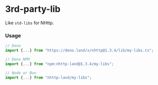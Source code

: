# 3rd-party-lib

Like `std-libs` for NHttp.

### Usage

```ts
// Deno
import {...} from "https://deno.land/x/nhttp@1.3.4/lib/my-libs.ts";

// Deno NPM
import {...} from "npm:nhttp-land@1.3.4/my-libs";

// Node or Bun
import {...} from "nhttp-land/my-libs";
```
